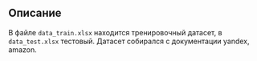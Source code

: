 ## Описание

В файле `data_train.xlsx` находится тренировочный датасет, в `data_test.xlsx` тестовый. Датасет собирался с документации yandex, amazon.
